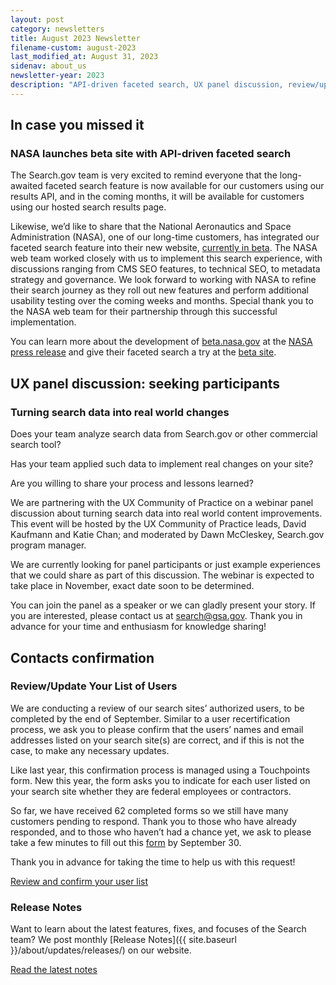 ```yaml
---
layout: post
category: newsletters
title: August 2023 Newsletter
filename-custom: august-2023
last_modified_at: August 31, 2023
sidenav: about_us
newsletter-year: 2023
description: "API-driven faceted search, UX panel discussion, review/update your list of users, release notes."
---
```


## In case you missed it

### NASA launches beta site with API-driven faceted search

The Search.gov team is very excited to remind everyone that the long-awaited faceted search feature is now available for our customers using our results API, and in the coming months, it will be available for customers using our hosted search results page.

Likewise, we’d like to share that the National Aeronautics and Space Administration (NASA), one of our  long-time customers, has integrated our faceted search feature into their new website, [currently in beta](https://beta.nasa.gov). The NASA web team worked closely with us to implement this search experience, with discussions ranging from CMS SEO features, to technical SEO, to metadata strategy and governance. We look forward to working with NASA to refine their search journey as they roll out new features and perform additional usability testing over the coming weeks and months. Special thank you to the NASA web team for their partnership through this successful implementation.

You can learn more about the development of [beta.nasa.gov](http://beta.nasa.gov/) at the [NASA press release](https://www.nasa.gov/press-release/nasa-launches-beta-site-on-demand-streaming-app-update-coming-soon) and give their faceted search a try at the [beta site](https://beta.nasa.gov/?search=Artemis).


## UX panel discussion: seeking participants

### Turning search data into real world changes

Does your team analyze search data from Search.gov or other commercial search tool?

Has your team applied such data to implement real changes on your site?

Are you willing to share your process and lessons learned?

We are partnering with the UX Community of Practice on a webinar panel discussion about turning search data into real world content improvements. This event will be hosted by the UX Community of Practice leads, David Kaufmann and Katie Chan; and moderated by Dawn McCleskey, Search.gov program manager.

We are currently looking for panel participants or just example experiences that we could share as part of this discussion. The webinar is expected to take place in November, exact date soon to be determined.

You can join the panel as a speaker or we can gladly present your story. If you are interested, please contact us at [search@gsa.gov](serch@gsa.gov). Thank you in advance for your time and enthusiasm for knowledge sharing!


## Contacts confirmation

### Review/Update Your List of Users

We are conducting a review of our search sites’ authorized users, to be completed by the end of September. Similar to a user recertification process, we ask you to please confirm that the users’ names and email addresses listed on your search site(s) are correct, and if this is not the case, to make any necessary updates. 

Like last year, this confirmation process is managed using a Touchpoints form. New this year, the form asks you to indicate for each user listed on your search site whether they are federal employees or contractors.

So far, we have received 62 completed forms so we still have many customers pending to respond. Thank you to those who have already responded, and to those who haven’t had a chance yet, we ask to please take a few minutes to fill out this [form](https://touchpoints.app.cloud.gov/touchpoints/58494327/submit) by September 30. 

Thank you in advance for taking the time to help us with this request!

[Review and confirm your user list](https://touchpoints.app.cloud.gov/touchpoints/58494327/submit)



### Release Notes

Want to learn about the latest features, fixes, and focuses of the Search team? We post monthly [Release Notes]({{ site.baseurl }}/about/updates/releases/) on our website.

[Read the latest notes]({{site.baseurl}}/about/updates/releases/july-2023.html)
